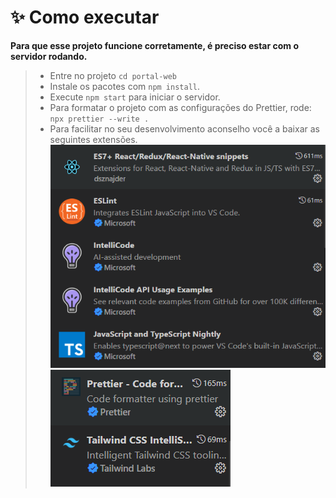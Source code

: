 # **✨ Como executar**

**Para que esse projeto funcione corretamente, é preciso estar com o servidor rodando.**

> - Entre no projeto `cd portal-web`
> - Instale os pacotes com `npm install`.
> - Execute `npm start` para iniciar o servidor.
> - Para formatar o projeto com as configurações do Prettier, rode: `npx prettier --write .`
> - Para facilitar no seu desenvolvimento aconselho você a baixar as seguintes extensões.
>   ![extensoes1](../../.github/extensoes1.png) ![extensoes2](../../.github/extensoes2.png)
